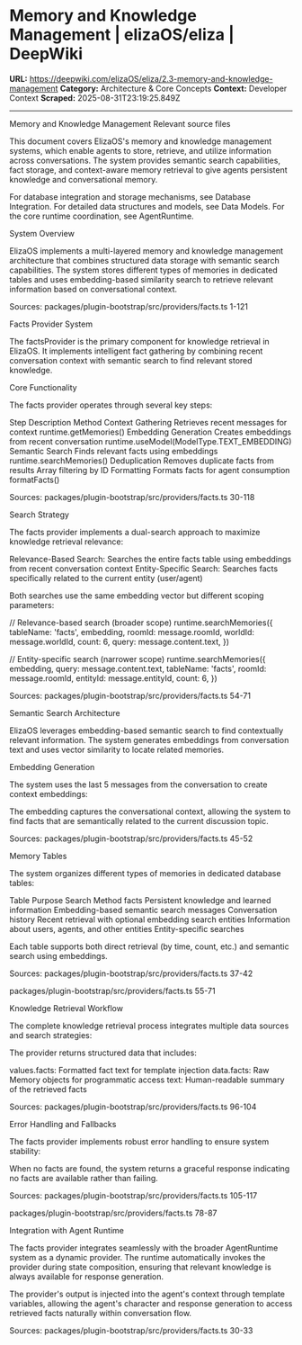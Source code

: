 # Memory and Knowledge Management | elizaOS/eliza | DeepWiki

**URL:** https://deepwiki.com/elizaOS/eliza/2.3-memory-and-knowledge-management
**Category:** Architecture & Core Concepts
**Context:** Developer Context
**Scraped:** 2025-08-31T23:19:25.849Z

---

Memory and Knowledge Management
Relevant source files

This document covers ElizaOS's memory and knowledge management systems, which enable agents to store, retrieve, and utilize information across conversations. The system provides semantic search capabilities, fact storage, and context-aware memory retrieval to give agents persistent knowledge and conversational memory.

For database integration and storage mechanisms, see Database Integration. For detailed data structures and models, see Data Models. For the core runtime coordination, see AgentRuntime.

System Overview

ElizaOS implements a multi-layered memory and knowledge management architecture that combines structured data storage with semantic search capabilities. The system stores different types of memories in dedicated tables and uses embedding-based similarity search to retrieve relevant information based on conversational context.

Sources: 
packages/plugin-bootstrap/src/providers/facts.ts
1-121

Facts Provider System

The factsProvider is the primary component for knowledge retrieval in ElizaOS. It implements intelligent fact gathering by combining recent conversation context with semantic search to find relevant stored knowledge.

Core Functionality

The facts provider operates through several key steps:

Step	Description	Method
Context Gathering	Retrieves recent messages for context	runtime.getMemories()
Embedding Generation	Creates embeddings from recent conversation	runtime.useModel(ModelType.TEXT_EMBEDDING)
Semantic Search	Finds relevant facts using embeddings	runtime.searchMemories()
Deduplication	Removes duplicate facts from results	Array filtering by ID
Formatting	Formats facts for agent consumption	formatFacts()

Sources: 
packages/plugin-bootstrap/src/providers/facts.ts
30-118

Search Strategy

The facts provider implements a dual-search approach to maximize knowledge retrieval relevance:

Relevance-Based Search: Searches the entire facts table using embeddings from recent conversation context
Entity-Specific Search: Searches facts specifically related to the current entity (user/agent)

Both searches use the same embedding vector but different scoping parameters:

// Relevance-based search (broader scope)
runtime.searchMemories({
  tableName: 'facts',
  embedding,
  roomId: message.roomId,
  worldId: message.worldId,
  count: 6,
  query: message.content.text,
})

// Entity-specific search (narrower scope)
runtime.searchMemories({
  embedding,
  query: message.content.text,
  tableName: 'facts',
  roomId: message.roomId,
  entityId: message.entityId,
  count: 6,
})

Sources: 
packages/plugin-bootstrap/src/providers/facts.ts
54-71

Semantic Search Architecture

ElizaOS leverages embedding-based semantic search to find contextually relevant information. The system generates embeddings from conversation text and uses vector similarity to locate related memories.

Embedding Generation

The system uses the last 5 messages from the conversation to create context embeddings:

The embedding captures the conversational context, allowing the system to find facts that are semantically related to the current discussion topic.

Sources: 
packages/plugin-bootstrap/src/providers/facts.ts
45-52

Memory Tables

The system organizes different types of memories in dedicated database tables:

Table	Purpose	Search Method
facts	Persistent knowledge and learned information	Embedding-based semantic search
messages	Conversation history	Recent retrieval with optional embedding search
entities	Information about users, agents, and other entities	Entity-specific searches

Each table supports both direct retrieval (by time, count, etc.) and semantic search using embeddings.

Sources: 
packages/plugin-bootstrap/src/providers/facts.ts
37-42
 
packages/plugin-bootstrap/src/providers/facts.ts
55-71

Knowledge Retrieval Workflow

The complete knowledge retrieval process integrates multiple data sources and search strategies:

The provider returns structured data that includes:

values.facts: Formatted fact text for template injection
data.facts: Raw Memory objects for programmatic access
text: Human-readable summary of the retrieved facts

Sources: 
packages/plugin-bootstrap/src/providers/facts.ts
96-104

Error Handling and Fallbacks

The facts provider implements robust error handling to ensure system stability:

When no facts are found, the system returns a graceful response indicating no facts are available rather than failing.

Sources: 
packages/plugin-bootstrap/src/providers/facts.ts
105-117
 
packages/plugin-bootstrap/src/providers/facts.ts
78-87

Integration with Agent Runtime

The facts provider integrates seamlessly with the broader AgentRuntime system as a dynamic provider. The runtime automatically invokes the provider during state composition, ensuring that relevant knowledge is always available for response generation.

The provider's output is injected into the agent's context through template variables, allowing the agent's character and response generation to access retrieved facts naturally within conversation flow.

Sources: 
packages/plugin-bootstrap/src/providers/facts.ts
30-33
